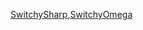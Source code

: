 [SwitchySharp](https://dujunda.github.io/files/SwitchySharp.zip),[SwitchyOmega](https://dujunda.github.io/files/SwitchyOmega.zip)
